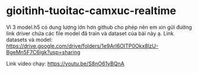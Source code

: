 # gioitinh-tuoitac-camxuc-realtime
Vì 3 model.h5 có dung lượng lớn hơn github cho phép nên em xin gửi đường link driver chứa các file model đã train và dataset của bài này ạ.
Link datasets và model: https://drive.google.com/drive/folders/1e9Arl6OlTP0Okx8lzU-BgeMn5F7C6igk?usp=sharing

Link video chạy: https://youtu.be/S8nO61yBQnA
